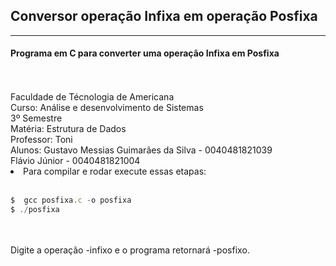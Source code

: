 ## Conversor operação Infixa em operação Posfixa
<hr>
<h4>Programa em C para converter uma operação Infixa em Posfixa</h4>
<br>
<br>Faculdade de Técnologia de Americana
<br>Curso: Análise e desenvolvimento de Sistemas
<br>3º Semestre
<br>Matéria: Estrutura de Dados
<br>Professor: Toni
<br>Alunos: Gustavo Messias Guimarães da Silva - 0040481821039
<br>        Flávio Júnior - 0040481821004

<li>Para compilar e rodar execute essas etapas:</li>
<br>

```js
$  gcc posfixa.c -o posfixa
$ ./posfixa
``` 
<br>
<br>Digite a operação -infixo e o programa retornará -posfixo.
  

